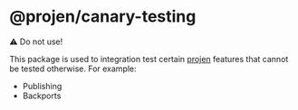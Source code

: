 # @projen/canary-testing

:warning: Do not use!

This package is used to integration test certain [projen](https://github.com/projen/projen) features that cannot be tested otherwise.
For example:

- Publishing
- Backports
